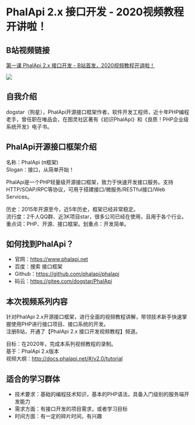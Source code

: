 # PhalApi 2.x 接口开发 - 2020视频教程开讲啦！

## B站视频链接
[第一课 PhalApi 2.x 接口开发 - B站首发，2020视频教程开讲啦！](https://www.bilibili.com/video/av82900045/?redirectFrom=h5)

[![](http://cd8.yesapi.net/yesyesapi_20200111113200_e61638ef3919dfbef3e1f73b95b8e17c.png)](https://www.bilibili.com/video/av82900045/?redirectFrom=h5)

## 自我介绍
dogstar（狗星），PhalApi开源接口框架作者，软件开发工程师，近十年PHP编程老手，曾任职在唯品会，在图灵社区著有《初识PhalApi》和《良质！PHP企业级系统开发》电子书。

## PhalApi开源接口框架介绍
名称：PhalApi (π框架)  
Slogan：接口，从简单开始！  

PhalApi是一个PHP轻量级开源接口框架，致力于快速开发接口服务。支持HTTP/SOAP/RPC等协议，可用于搭建接口/微服务/RESTful接口/Web Services。  
  
历史：2015年开源至今，近5年历史，框架已经非常稳定。  
流行度：2千人QQ群、近3K项目star，很多公司已经在使用，且用于各个行业。  
重点词：PHP、开源、接口框架。划重点：开发简单。  

## 如何找到PhalApi？
 + 官网：https://www.phalapi.net
 + 百度：搜索 接口框架
 + Github：https://github.com/phalapi/phalapi
 + 码云：https://gitee.com/dogstar/PhalApi

## 本次视频系列内容
针对PhalApi 2.x开源接口框架，进行全面的视频教程讲解，带领技术新手快速掌握使用PHP进行接口项目、接口系统的开发。  
注册B站，开通了【PhalApi 2.x 接口开发视频教程】频道。  

目标：在2020年，完成本系列视频教程的录制。  
基于：PhalApi 2.x版本  
视频大纲：http://docs.phalapi.net/#/v2.0/tutorial  

## 适合的学习群体
 + 技术要求：基础的编程技术知识，基本的PHP语法，具备入门级别的服务端开发能力
 + 需求方面：有接口开发的项目需求，或者学习目标
 + 时间方面：有一定的碎片时间，有兴趣
